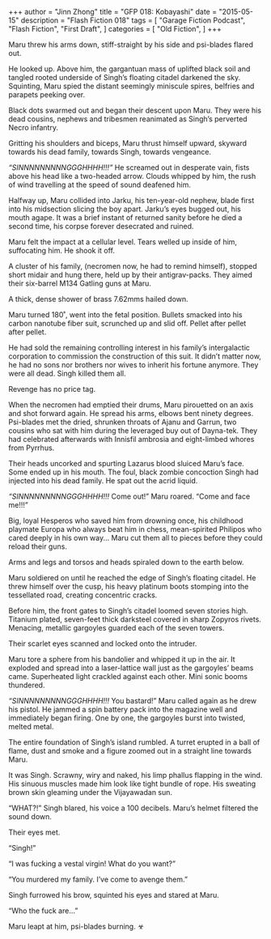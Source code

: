 +++
author = "Jinn Zhong"
title = "GFP 018: Kobayashi"
date = "2015-05-15"
description = "Flash Fiction 018"
tags = [
    "Garage Fiction Podcast",
    "Flash Fiction",
    "First Draft",
]
categories = [
    "Old Fiction",
]
+++

Maru threw his arms down, stiff-straight by his side and psi-blades flared out. 

He looked up. Above him, the gargantuan mass of uplifted black soil and tangled rooted underside of Singh’s floating citadel darkened the sky. Squinting, Maru spied the distant seemingly miniscule spires, belfries and parapets peeking over.

Black dots swarmed out and began their descent upon Maru. They were his dead cousins, nephews and tribesmen reanimated as Singh’s perverted Necro infantry.

Gritting his shoulders and biceps, Maru thrust himself upward, skyward towards his dead family, towards Singh, towards vengeance. 

_“SINNNNNNNNNGGGHHHH!!!”_ He screamed out in desperate vain, fists above his head like a two-headed arrow. Clouds whipped by him, the rush of wind travelling at the speed of sound deafened him.

Halfway up, Maru collided into Jarku, his ten-year-old nephew, blade first into his midsection slicing the boy apart. Jarku’s eyes bugged out, his mouth agape. It was a brief instant of returned sanity before he died a second time, his corpse forever desecrated and ruined.

Maru felt the impact at a cellular level. Tears welled up inside of him, suffocating him. He shook it off.

A cluster of his family, (necromen now, he had to remind himself), stopped short midair and hung there, held up by their antigrav-packs. They aimed their six-barrel M134 Gatling guns at Maru.

A thick, dense shower of brass 7.62mms hailed down.

Maru turned 180˚, went into the fetal position. Bullets smacked into his carbon nanotube fiber suit, scrunched up and slid off. Pellet after pellet after pellet.

He had sold the remaining controlling interest in his family’s intergalactic corporation to commission the construction of this suit. It didn’t matter now, he had no sons nor brothers nor wives to inherit his fortune anymore. They were all dead. Singh killed them all.

Revenge has no price tag.

When the necromen had emptied their drums, Maru pirouetted on an axis and shot forward again. He spread his arms, elbows bent ninety degrees. Psi-blades met the dried, shrunken throats of Ajanu and Garrun, two cousins who sat with him during the leveraged buy out of Dayna-tek. They had celebrated afterwards with Innisfil ambrosia and eight-limbed whores from Pyrrhus.

Their heads uncorked and spurting Lazarus blood sluiced Maru’s face. Some ended up in his mouth. The foul, black zombie concoction Singh had injected into his dead family. He spat out the acrid liquid.

_“SINNNNNNNNNGGGHHHH!!!_ Come out!” Maru roared. “Come and face me!!!”

Big, loyal Hesperos who saved him from drowning once, his childhood playmate Europa who always beat him in chess, mean-spirited Philipos who cared deeply in his own way... Maru cut them all to pieces before they could reload their guns.

Arms and legs and torsos and heads spiraled down to the earth below.

Maru soldiered on until he reached the edge of Singh’s floating citadel. He threw himself over the cusp, his heavy platinum boots stomping into the tessellated road, creating concentric cracks.

Before him, the front gates to Singh’s citadel loomed seven stories high. Titanium plated, seven-feet thick darksteel covered in sharp Zopyros rivets. Menacing, metallic gargoyles guarded each of the seven towers. 

Their scarlet eyes scanned and locked onto the intruder.

Maru tore a sphere from his bandolier and whipped it up in the air. It exploded and spread into a laser-lattice wall just as the gargoyles’ beams came. Superheated light crackled against each other. Mini sonic booms thundered.

_“SINNNNNNNNNGGGHHHH!!!_ You bastard!” Maru called again as he drew his pistol. He jammed a spin battery pack into the magazine well and immediately began firing. One by one, the gargoyles burst into twisted, melted metal.

The entire foundation of Singh’s island rumbled. A turret erupted in a ball of flame, dust and smoke and a figure zoomed out in a straight line towards Maru.

It was Singh. Scrawny, wiry and naked, his limp phallus flapping in the wind. His sinuous muscles made him look like tight bundle of rope. His sweating brown skin gleaming under the Vijayawadan sun.

“WHAT?!” Singh blared, his voice a 100 decibels. Maru’s helmet filtered the sound down.

Their eyes met.

“Singh!”

“I was fucking a vestal virgin! What do you want?”

“You murdered my family. I’ve come to avenge them.”

Singh furrowed his brow, squinted his eyes and stared at Maru.

“Who the fuck are...”

Maru leapt at him, psi-blades burning. ☣
